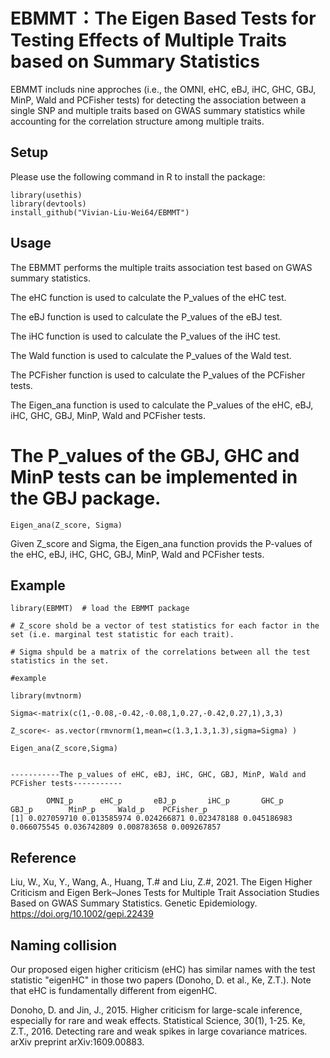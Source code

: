 # EBMMT：The Eigen Based Tests for Testing Effects of Multiple Traits based on Summary Statistics
EBMMT includs nine approches (i.e., the OMNI, eHC, eBJ, iHC, GHC, GBJ, MinP, Wald and PCFisher tests) for detecting the association between a single SNP and multiple traits based on GWAS summary statistics while accounting for the correlation structure among multiple traits.

## Setup

Please use the following command in R to install the package:
```
library(usethis)
library(devtools)
install_github("Vivian-Liu-Wei64/EBMMT")
```
## Usage

The EBMMT performs the multiple traits association test based on GWAS summary statistics.

The eHC function is used to calculate the P_values of the eHC test.

The eBJ function is used to calculate the P_values of the eBJ test.

The iHC function is used to calculate the P_values of the iHC test.

The Wald function is used to calculate the P_values of the Wald test.

The PCFisher function is used to calculate the P_values of the PCFisher tests.

The Eigen_ana function is used to calculate the P_values of the eHC, eBJ, iHC, GHC, GBJ, MinP, Wald and PCFisher tests. 

# The P_values of the GBJ, GHC and MinP tests can be implemented in the GBJ package.

```
Eigen_ana(Z_score, Sigma)
```
Given Z_score and Sigma, the Eigen_ana function provids the P-values of the eHC, eBJ, iHC, GHC, GBJ, MinP, Wald and PCFisher tests. 


## Example 
```
library(EBMMT)  # load the EBMMT package

# Z_score shold be a vector of test statistics for each factor in the set (i.e. marginal test statistic for each trait).

# Sigma shpuld be a matrix of the correlations between all the test statistics in the set.

#example 

library(mvtnorm)

Sigma<-matrix(c(1,-0.08,-0.42,-0.08,1,0.27,-0.42,0.27,1),3,3)  

Z_score<- as.vector(rmvnorm(1,mean=c(1.3,1.3,1.3),sigma=Sigma) )

Eigen_ana(Z_score,Sigma) 


-----------The p_values of eHC, eBJ, iHC, GHC, GBJ, MinP, Wald and PCFisher tests-----------

        OMNI_p      eHC_p       eBJ_p       iHC_p       GHC_p      GBJ_p        MinP_p     Wald_p    PCFisher_p
[1] 0.027059710 0.013585974 0.024266871 0.023478188 0.045186983 0.066075545 0.036742809 0.008783658 0.009267857

```

## Reference
Liu, W., Xu, Y., Wang, A., Huang, T.# and Liu, Z.#,  2021. The Eigen Higher Criticism and Eigen Berk–Jones Tests for Multiple Trait Association Studies Based on GWAS Summary Statistics. Genetic Epidemiology. https://doi.org/10.1002/gepi.22439

## Naming collision
Our proposed eigen higher criticism (eHC) has similar names with the test statistic "eigenHC" in those two papers (Donoho, D. et al., Ke, Z.T.). Note that eHC is fundamentally different from eigenHC.

Donoho, D. and Jin, J., 2015. Higher criticism for large-scale inference, especially for rare and weak effects. Statistical Science, 30(1), 1-25.
Ke, Z.T., 2016. Detecting rare and weak spikes in large covariance matrices. arXiv preprint arXiv:1609.00883.
